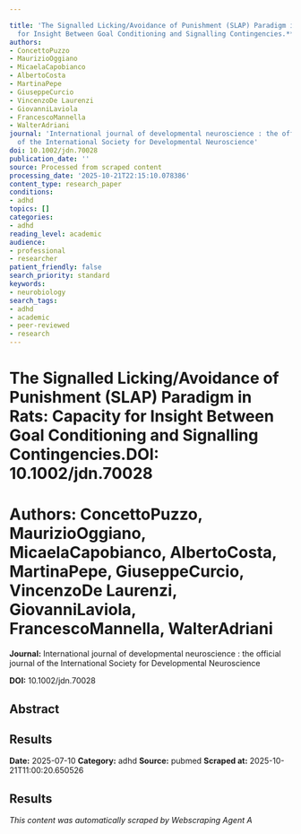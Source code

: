 ```yaml
---

title: 'The Signalled Licking/Avoidance of Punishment (SLAP) Paradigm in Rats: Capacity
  for Insight Between Goal Conditioning and Signalling Contingencies.**DOI:** 10.1002/jdn.70028'
authors:
- ConcettoPuzzo
- MaurizioOggiano
- MicaelaCapobianco
- AlbertoCosta
- MartinaPepe
- GiuseppeCurcio
- VincenzoDe Laurenzi
- GiovanniLaviola
- FrancescoMannella
- WalterAdriani
journal: 'International journal of developmental neuroscience : the official journal
  of the International Society for Developmental Neuroscience'
doi: 10.1002/jdn.70028
publication_date: ''
source: Processed from scraped content
processing_date: '2025-10-21T22:15:10.078386'
content_type: research_paper
conditions:
- adhd
topics: []
categories:
- adhd
reading_level: academic
audience:
- professional
- researcher
patient_friendly: false
search_priority: standard
keywords:
- neurobiology
search_tags:
- adhd
- academic
- peer-reviewed
- research
---
```




# The Signalled Licking/Avoidance of Punishment (SLAP) Paradigm in Rats: Capacity for Insight Between Goal Conditioning and Signalling Contingencies.**DOI:** 10.1002/jdn.70028

# **Authors:** ConcettoPuzzo, MaurizioOggiano, MicaelaCapobianco, AlbertoCosta, MartinaPepe, GiuseppeCurcio, VincenzoDe Laurenzi, GiovanniLaviola, FrancescoMannella, WalterAdriani

**Journal:** International journal of developmental neuroscience : the official journal of the International Society for Developmental Neuroscience

**DOI:** 10.1002/jdn.70028

## Abstract

## Results

**Date:** 2025-07-10
**Category:** adhd
**Source:** pubmed
**Scraped at:** 2025-10-21T11:00:20.650526
## Results
*This content was automatically scraped by Webscraping Agent A*